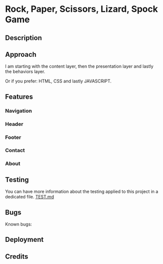 # Rock, Paper, Scissors, Lizard, Spock Game

## Description

## Approach
I am starting with the content layer, then the presentation layer and lastly the  behaviors layer.

Or if you prefer: HTML, CSS and lastly JAVASCRIPT.
## Features
### Navigation
### Header
### Footer
### Contact
### About

## Testing

You can have more information about the testing applied to this project in a dedicated file.
[TEST.md](TEST.md)

## Bugs
Known bugs:
## Deployment

## Credits

